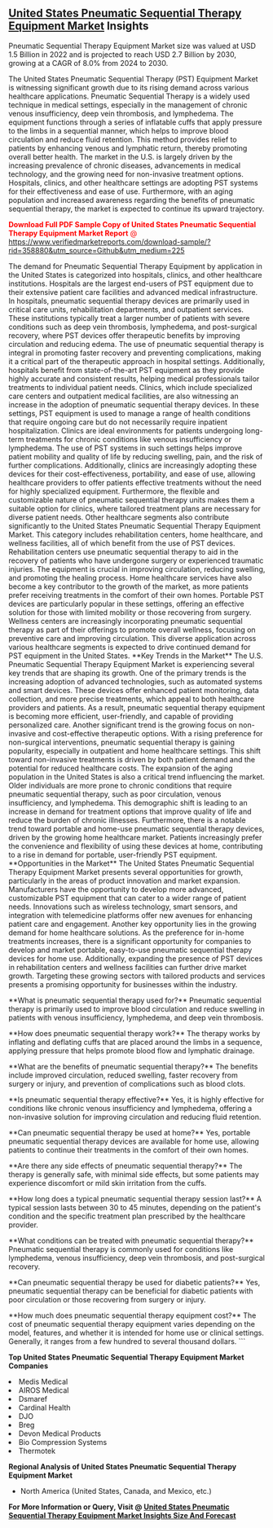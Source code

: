 <h2><a href="https://www.verifiedmarketreports.com/download-sample/?rid=358880&amp;utm_source=Github&amp;utm_medium=225" target="_blank">United States Pneumatic Sequential Therapy Equipment Market</a> Insights</h2><p>Pneumatic Sequential Therapy Equipment Market size was valued at USD 1.5 Billion in 2022 and is projected to reach USD 2.7 Billion by 2030, growing at a CAGR of 8.0% from 2024 to 2030.</p><p> <p>The United States Pneumatic Sequential Therapy (PST) Equipment Market is witnessing significant growth due to its rising demand across various healthcare applications. Pneumatic Sequential Therapy is a widely used technique in medical settings, especially in the management of chronic venous insufficiency, deep vein thrombosis, and lymphedema. The equipment functions through a series of inflatable cuffs that apply pressure to the limbs in a sequential manner, which helps to improve blood circulation and reduce fluid retention. This method provides relief to patients by enhancing venous and lymphatic return, thereby promoting overall better health. The market in the U.S. is largely driven by the increasing prevalence of chronic diseases, advancements in medical technology, and the growing need for non-invasive treatment options. Hospitals, clinics, and other healthcare settings are adopting PST systems for their effectiveness and ease of use. Furthermore, with an aging population and increased awareness regarding the benefits of pneumatic sequential therapy, the market is expected to continue its upward trajectory. <p><span class=""><span style="color: #ff0000;"><strong>Download Full PDF Sample Copy of United States Pneumatic Sequential Therapy Equipment Market Report</strong> @ </span><a href="https://www.verifiedmarketreports.com/download-sample/?rid=358880&amp;utm_source=Github&amp;utm_medium=225" target="_blank">https://www.verifiedmarketreports.com/download-sample/?rid=358880&amp;utm_source=Github&amp;utm_medium=225</a></span></p> The demand for Pneumatic Sequential Therapy Equipment by application in the United States is categorized into hospitals, clinics, and other healthcare institutions. Hospitals are the largest end-users of PST equipment due to their extensive patient care facilities and advanced medical infrastructure. In hospitals, pneumatic sequential therapy devices are primarily used in critical care units, rehabilitation departments, and outpatient services. These institutions typically treat a larger number of patients with severe conditions such as deep vein thrombosis, lymphedema, and post-surgical recovery, where PST devices offer therapeutic benefits by improving circulation and reducing edema. The use of pneumatic sequential therapy is integral in promoting faster recovery and preventing complications, making it a critical part of the therapeutic approach in hospital settings. Additionally, hospitals benefit from state-of-the-art PST equipment as they provide highly accurate and consistent results, helping medical professionals tailor treatments to individual patient needs. Clinics, which include specialized care centers and outpatient medical facilities, are also witnessing an increase in the adoption of pneumatic sequential therapy devices. In these settings, PST equipment is used to manage a range of health conditions that require ongoing care but do not necessarily require inpatient hospitalization. Clinics are ideal environments for patients undergoing long-term treatments for chronic conditions like venous insufficiency or lymphedema. The use of PST systems in such settings helps improve patient mobility and quality of life by reducing swelling, pain, and the risk of further complications. Additionally, clinics are increasingly adopting these devices for their cost-effectiveness, portability, and ease of use, allowing healthcare providers to offer patients effective treatments without the need for highly specialized equipment. Furthermore, the flexible and customizable nature of pneumatic sequential therapy units makes them a suitable option for clinics, where tailored treatment plans are necessary for diverse patient needs. Other healthcare segments also contribute significantly to the United States Pneumatic Sequential Therapy Equipment Market. This category includes rehabilitation centers, home healthcare, and wellness facilities, all of which benefit from the use of PST devices. Rehabilitation centers use pneumatic sequential therapy to aid in the recovery of patients who have undergone surgery or experienced traumatic injuries. The equipment is crucial in improving circulation, reducing swelling, and promoting the healing process. Home healthcare services have also become a key contributor to the growth of the market, as more patients prefer receiving treatments in the comfort of their own homes. Portable PST devices are particularly popular in these settings, offering an effective solution for those with limited mobility or those recovering from surgery. Wellness centers are increasingly incorporating pneumatic sequential therapy as part of their offerings to promote overall wellness, focusing on preventive care and improving circulation. This diverse application across various healthcare segments is expected to drive continued demand for PST equipment in the United States. **Key Trends in the Market** The U.S. Pneumatic Sequential Therapy Equipment Market is experiencing several key trends that are shaping its growth. One of the primary trends is the increasing adoption of advanced technologies, such as automated systems and smart devices. These devices offer enhanced patient monitoring, data collection, and more precise treatments, which appeal to both healthcare providers and patients. As a result, pneumatic sequential therapy equipment is becoming more efficient, user-friendly, and capable of providing personalized care. Another significant trend is the growing focus on non-invasive and cost-effective therapeutic options. With a rising preference for non-surgical interventions, pneumatic sequential therapy is gaining popularity, especially in outpatient and home healthcare settings. This shift toward non-invasive treatments is driven by both patient demand and the potential for reduced healthcare costs. The expansion of the aging population in the United States is also a critical trend influencing the market. Older individuals are more prone to chronic conditions that require pneumatic sequential therapy, such as poor circulation, venous insufficiency, and lymphedema. This demographic shift is leading to an increase in demand for treatment options that improve quality of life and reduce the burden of chronic illnesses. Furthermore, there is a notable trend toward portable and home-use pneumatic sequential therapy devices, driven by the growing home healthcare market. Patients increasingly prefer the convenience and flexibility of using these devices at home, contributing to a rise in demand for portable, user-friendly PST equipment. **Opportunities in the Market** The United States Pneumatic Sequential Therapy Equipment Market presents several opportunities for growth, particularly in the areas of product innovation and market expansion. Manufacturers have the opportunity to develop more advanced, customizable PST equipment that can cater to a wider range of patient needs. Innovations such as wireless technology, smart sensors, and integration with telemedicine platforms offer new avenues for enhancing patient care and engagement. Another key opportunity lies in the growing demand for home healthcare solutions. As the preference for in-home treatments increases, there is a significant opportunity for companies to develop and market portable, easy-to-use pneumatic sequential therapy devices for home use. Additionally, expanding the presence of PST devices in rehabilitation centers and wellness facilities can further drive market growth. Targeting these growing sectors with tailored products and services presents a promising opportunity for businesses within the industry. <p>**What is pneumatic sequential therapy used for?** Pneumatic sequential therapy is primarily used to improve blood circulation and reduce swelling in patients with venous insufficiency, lymphedema, and deep vein thrombosis. <p>**How does pneumatic sequential therapy work?** The therapy works by inflating and deflating cuffs that are placed around the limbs in a sequence, applying pressure that helps promote blood flow and lymphatic drainage. <p>**What are the benefits of pneumatic sequential therapy?** The benefits include improved circulation, reduced swelling, faster recovery from surgery or injury, and prevention of complications such as blood clots. <p>**Is pneumatic sequential therapy effective?** Yes, it is highly effective for conditions like chronic venous insufficiency and lymphedema, offering a non-invasive solution for improving circulation and reducing fluid retention. <p>**Can pneumatic sequential therapy be used at home?** Yes, portable pneumatic sequential therapy devices are available for home use, allowing patients to continue their treatments in the comfort of their own homes. <p>**Are there any side effects of pneumatic sequential therapy?** The therapy is generally safe, with minimal side effects, but some patients may experience discomfort or mild skin irritation from the cuffs. <p>**How long does a typical pneumatic sequential therapy session last?** A typical session lasts between 30 to 45 minutes, depending on the patient's condition and the specific treatment plan prescribed by the healthcare provider. <p>**What conditions can be treated with pneumatic sequential therapy?** Pneumatic sequential therapy is commonly used for conditions like lymphedema, venous insufficiency, deep vein thrombosis, and post-surgical recovery. <p>**Can pneumatic sequential therapy be used for diabetic patients?** Yes, pneumatic sequential therapy can be beneficial for diabetic patients with poor circulation or those recovering from surgery or injury. <p>**How much does pneumatic sequential therapy equipment cost?** The cost of pneumatic sequential therapy equipment varies depending on the model, features, and whether it is intended for home use or clinical settings. Generally, it ranges from a few hundred to several thousand dollars. ```</p><p><strong>Top United States Pneumatic Sequential Therapy Equipment Market Companies</strong></p><div data-test-id=""><p><li>Medis Medical</li><li> AIROS Medical</li><li> Dsmaref</li><li> Cardinal Health</li><li> DJO</li><li> Breg</li><li> Devon Medical Products</li><li> Bio Compression Systems</li><li> Thermotek</li></p><div><strong>Regional Analysis of&nbsp;United States Pneumatic Sequential Therapy Equipment Market</strong></div><ul><li dir="ltr"><p dir="ltr">North America&nbsp;(United States, Canada, and Mexico, etc.)</p></li></ul><p><strong>For More Information or Query, Visit @&nbsp;</strong><strong><a href="https://www.verifiedmarketreports.com/product/pneumatic-sequential-therapy-equipment-market/?utm_source=Github&amp;utm_medium=225" target="_blank">United States Pneumatic Sequential Therapy Equipment Market Insights Size And Forecast</a></strong></p></div>

